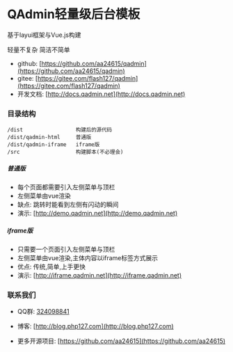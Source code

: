 # QAdmin轻量级后台模板

基于layui框架与Vue.js构建

轻量不复杂 简洁不简单

- github: [https://github.com/aa24615/qadmin](https://github.com/aa24615/qadmin)
- gitee: [https://gitee.com/flash127/qadmin](https://gitee.com/flash127/qadmin)
- 开发文档: [http://docs.qadmin.net](http://docs.qadmin.net)

### 目录结构


~~~
/dist                 构建后的源代码
/dist/qadmin-html     普通版
/dist/qadmin-iframe   iframe版
/src                  构建脚本(不必理会)
~~~

##### 普通版

- 每个页面都需要引入左侧菜单与顶栏
- 左侧菜单由vue渲染
- 缺点: 跳转时能看到左侧有闪动的瞬间
- 演示: [http://demo.qadmin.net](http://demo.qadmin.net)


##### iframe版

- 只需要一个页面引入左侧菜单与顶栏
- 左侧菜单由vue渲染,主体内容以iframe标签方式展示
- 优点: 传统,简单,上手更快
- 演示: [http://iframe.qadmin.net](http://iframe.qadmin.net)


### 联系我们

- QQ群: [324098841](http://shang.qq.com/wpa/qunwpa?idkey=6f5462146888da75feaaa1fe1ab3addfcea63f6454548238033c6a91fa610e4e)

- 博客: [http://blog.php127.com](http://blog.php127.com)

- 更多开源项目: [https://github.com/aa24615](https://github.com/aa24615)

